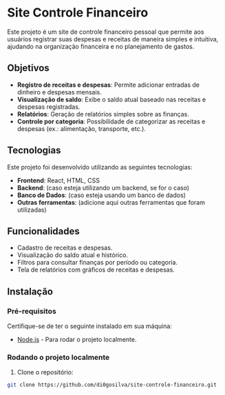 # Site Controle Financeiro

Este projeto é um site de controle financeiro pessoal que permite aos usuários registrar suas despesas e receitas de maneira simples e intuitiva, ajudando na organização financeira e no planejamento de gastos.

## Objetivos

- **Registro de receitas e despesas**: Permite adicionar entradas de dinheiro e despesas mensais.
- **Visualização de saldo**: Exibe o saldo atual baseado nas receitas e despesas registradas.
- **Relatórios**: Geração de relatórios simples sobre as finanças.
- **Controle por categoria**: Possibilidade de categorizar as receitas e despesas (ex.: alimentação, transporte, etc.).

## Tecnologias

Este projeto foi desenvolvido utilizando as seguintes tecnologias:
- **Frontend**: React, HTML, CSS
- **Backend**: (caso esteja utilizando um backend, se for o caso)
- **Banco de Dados**: (caso esteja usando um banco de dados)
- **Outras ferramentas**: (adicione aqui outras ferramentas que foram utilizadas)

## Funcionalidades

- Cadastro de receitas e despesas.
- Visualização do saldo atual e histórico.
- Filtros para consultar finanças por período ou categoria.
- Tela de relatórios com gráficos de receitas e despesas.

## Instalação

### Pré-requisitos

Certifique-se de ter o seguinte instalado em sua máquina:
- [Node.js](https://nodejs.org/) - Para rodar o projeto localmente.

### Rodando o projeto localmente

1. Clone o repositório:

```bash
git clone https://github.com/di0gosilva/site-controle-financeiro.git
